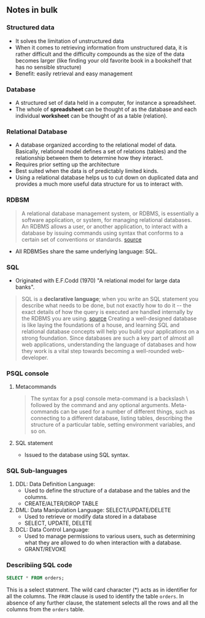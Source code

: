## Notes in bulk

### Structured data
* It solves the limitation of unstructured data
* When it comes to retrieving information from unstructured data, it is rather difficult and the difficulty compounds as the size of the data becomes larger (like finding your old favorite book in a bookshelf that has no sensible structure)
* Benefit: easily retrieval and easy management

### Database
* A structured set of data held in a computer, for instance a spreadsheet.
* The whole of __spreadsheet__ can be thought of as the database and each individual __worksheet__ can be thought of as a table (relation). 

### Relational Database
* A database organized according to the relational model of data. Basically, relational model defines a set of relations (tables) and the relationship between them to determine how they interact. 
* Requires prior setting up the architecture
* Best suited when the data is of predictably limited kinds. 
* Using a relational database helps us to cut down on duplicated data and provides a much more useful data structure for us to interact with.

### RDBSM
> A relational database management system, or RDBMS, is essentially a software application, or system, for managing relational databases. An RDBMS allows a user, or another application, to interact with a database by issuing commands using syntax that conforms to a certain set of conventions or standards. [source](https://launchschool.com/books/sql/read/introduction)
* All RDBMSes share the same underlying language: SQL.

### SQL
* Originated with E.F.Codd (1970) "A relational model for large data banks".
> SQL is a __declarative language__; when you write an SQL statement you describe what needs to be done, but not exactly how to do it -- the exact details of how the query is executed are handled internally by the RDBMS you are using. [source](https://launchschool.com/books/sql/read/introduction)
> Creating a well-designed database is like laying the foundations of a house, and learning SQL and relational database concepts will help you build your applications on a strong foundation. Since databases are such a key part of almost all web applications, understanding the language of databases and how they work is a vital step towards becoming a well-rounded web-developer.

### PSQL console
1. Metacommands
   > The syntax for a psql console meta-command is a backslash \ followed by the command and any optional arguments. Meta-commands can be used for a number of different things, such as connecting to a different database, listing tables, describing the structure of a particular table, setting environment variables, and so on.

2. SQL statement
   * Issued to the database using SQL syntax.

### SQL Sub-languages
1. DDL: Data Definition Language: 
   * Used to define the structure of a database and the tables and the columns.
   * CREATE/ALTER/DROP TABLE
2. DML: Data Manipulation Language: SELECT/UPDATE/DELETE
   * Used to retrieve or modify data stored in a database
   * SELECT, UPDATE, DELETE
3. DCL: Data Control Language: 
   * Used to manage permissions to various users, such as determining what they are allowed to do when interaction with a database.
   * GRANT/REVOKE

### Describiing SQL code
```sql
SELECT * FROM orders;
```
This is a select statment. The wild card character (*) acts as in identifier for all the columns. The `FROM` clause is used to identify the table `orders`. In absence of any further clause, the statement selects all the rows and all the columns from the `orders` table. 